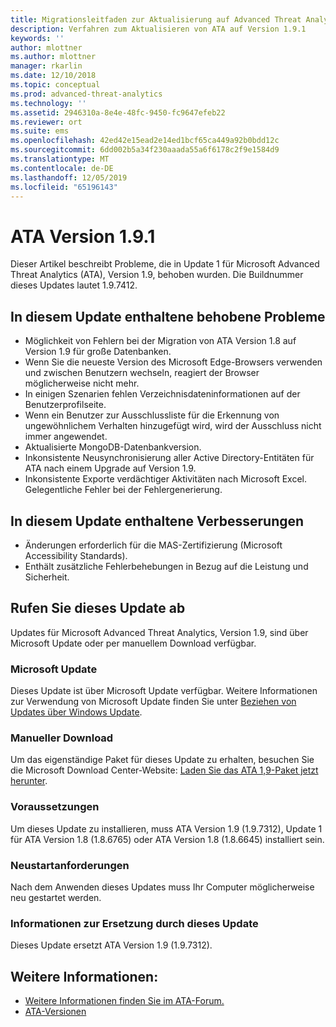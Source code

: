 ```yaml
---
title: Migrationsleitfaden zur Aktualisierung auf Advanced Threat Analytics 1.9.1 | Microsoft-Dokumentation
description: Verfahren zum Aktualisieren von ATA auf Version 1.9.1
keywords: ''
author: mlottner
ms.author: mlottner
manager: rkarlin
ms.date: 12/10/2018
ms.topic: conceptual
ms.prod: advanced-threat-analytics
ms.technology: ''
ms.assetid: 2946310a-8e4e-48fc-9450-fc9647efeb22
ms.reviewer: ort
ms.suite: ems
ms.openlocfilehash: 42ed42e15ead2e14ed1bcf65ca449a92b0bdd12c
ms.sourcegitcommit: 6dd002b5a34f230aaada55a6f6178c2f9e1584d9
ms.translationtype: MT
ms.contentlocale: de-DE
ms.lasthandoff: 12/05/2019
ms.locfileid: "65196143"
---
```

# <a name="ata-version-191"></a>ATA Version 1.9.1


Dieser Artikel beschreibt Probleme, die in Update 1 für Microsoft Advanced Threat Analytics (ATA), Version 1.9, behoben wurden. Die Buildnummer dieses Updates lautet 1.9.7412.

## <a name="fixed-issues-included-in-this-update"></a>In diesem Update enthaltene behobene Probleme

- Möglichkeit von Fehlern bei der Migration von ATA Version 1.8 auf Version 1.9 für große Datenbanken.
- Wenn Sie die neueste Version des Microsoft Edge-Browsers verwenden und zwischen Benutzern wechseln, reagiert der Browser möglicherweise nicht mehr.
- In einigen Szenarien fehlen Verzeichnisdateninformationen auf der Benutzerprofilseite.
- Wenn ein Benutzer zur Ausschlussliste für die Erkennung von ungewöhnlichem Verhalten hinzugefügt wird, wird der Ausschluss nicht immer angewendet. 
- Aktualisierte MongoDB-Datenbankversion.
- Inkonsistente Neusynchronisierung aller Active Directory-Entitäten für ATA nach einem Upgrade auf Version 1.9.
- Inkonsistente Exporte verdächtiger Aktivitäten nach Microsoft Excel. Gelegentliche Fehler bei der Fehlergenerierung.  


## <a name="improvements-included-in-this-update"></a>In diesem Update enthaltene Verbesserungen
- Änderungen erforderlich für die MAS-Zertifizierung (Microsoft Accessibility Standards).
- Enthält zusätzliche Fehlerbehebungen in Bezug auf die Leistung und Sicherheit.

## <a name="get-this-update"></a>Rufen Sie dieses Update ab

Updates für Microsoft Advanced Threat Analytics, Version 1.9, sind über Microsoft Update oder per manuellem Download verfügbar.

### <a name="microsoft-update"></a>Microsoft Update
Dieses Update ist über Microsoft Update verfügbar. Weitere Informationen zur Verwendung von Microsoft Update finden Sie unter [Beziehen von Updates über Windows Update](https://support.microsoft.com/help/3067639).

### <a name="manual-download"></a>Manueller Download
Um das eigenständige Paket für dieses Update zu erhalten, besuchen Sie die Microsoft Download Center-Website: [Laden Sie das ATA 1,9-Paket jetzt herunter](https://www.microsoft.com/en-us/download/details.aspx?id=56725).

### <a name="prerequisites"></a>Voraussetzungen
Um dieses Update zu installieren, muss ATA Version 1.9 (1.9.7312), Update 1 für ATA Version 1.8 (1.8.6765) oder ATA Version 1.8 (1.8.6645) installiert sein.

### <a name="restart-requirement"></a>Neustartanforderungen
Nach dem Anwenden dieses Updates muss Ihr Computer möglicherweise neu gestartet werden.

### <a name="update-replacement-information"></a>Informationen zur Ersetzung durch dieses Update
Dieses Update ersetzt ATA Version 1.9 (1.9.7312).


## <a name="see-also"></a>Weitere Informationen:

- [Weitere Informationen finden Sie im ATA-Forum.](https://social.technet.microsoft.com/Forums/security/home?forum=mata)
- [ATA-Versionen](ata-versions.md)
